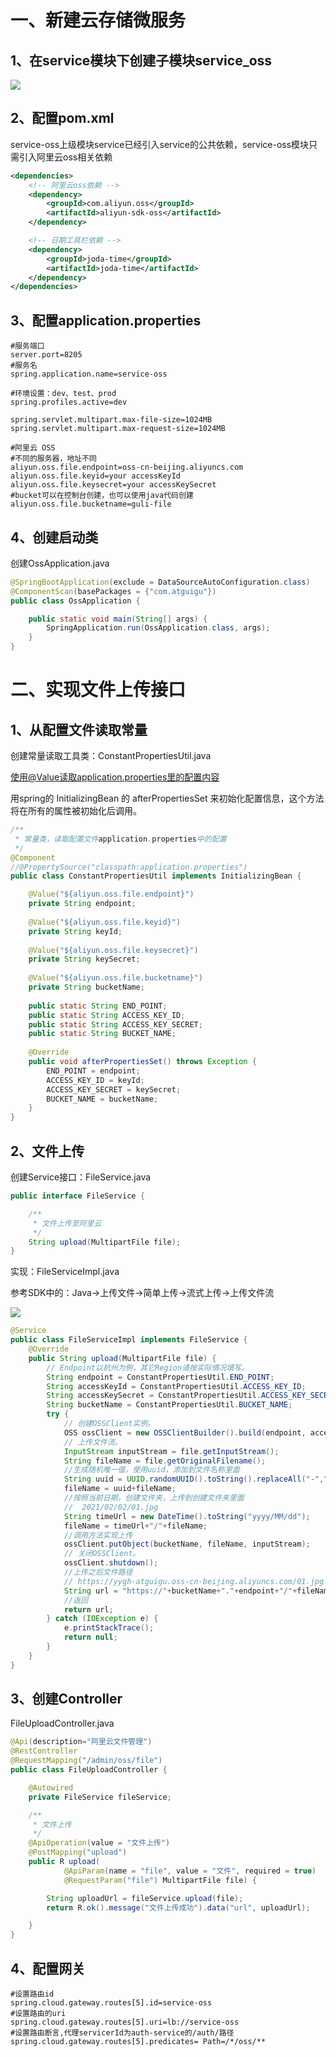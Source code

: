 # 一、新建云存储微服务

## 1、在service模块下创建子模块service_oss

![](assets/bff9667d-9537-49a5-8d0b-4ddf299b6f27-20220306184821-durg0na.png)

## 2、配置pom.xml

service-oss上级模块service已经引入service的公共依赖，service-oss模块只需引入阿里云oss相关依赖

```xml
<dependencies>
    <!-- 阿里云oss依赖 -->
    <dependency>
        <groupId>com.aliyun.oss</groupId>
        <artifactId>aliyun-sdk-oss</artifactId>
    </dependency>

    <!-- 日期工具栏依赖 -->
    <dependency>
        <groupId>joda-time</groupId>
        <artifactId>joda-time</artifactId>
    </dependency>
</dependencies>
```

## 3、配置application.properties

```properties
#服务端口
server.port=8205
#服务名
spring.application.name=service-oss

#环境设置：dev、test、prod
spring.profiles.active=dev
    
spring.servlet.multipart.max-file-size=1024MB
spring.servlet.multipart.max-request-size=1024MB

#阿里云 OSS
#不同的服务器，地址不同
aliyun.oss.file.endpoint=oss-cn-beijing.aliyuncs.com
aliyun.oss.file.keyid=your accessKeyId
aliyun.oss.file.keysecret=your accessKeySecret
#bucket可以在控制台创建，也可以使用java代码创建
aliyun.oss.file.bucketname=guli-file
```

## 4、创建启动类

创建OssApplication.java

```java
@SpringBootApplication(exclude = DataSourceAutoConfiguration.class)
@ComponentScan(basePackages = {"com.atguigu"})
public class OssApplication {

    public static void main(String[] args) {
        SpringApplication.run(OssApplication.class, args);
    }
}
```

# 二、实现文件上传接口

## 1、从配置文件读取常量

创建常量读取工具类：ConstantPropertiesUtil.java

使用@Value读取application.properties里的配置内容

用spring的 InitializingBean 的 afterPropertiesSet 来初始化配置信息，这个方法将在所有的属性被初始化后调用。

```java
/**
 * 常量类，读取配置文件application.properties中的配置
 */
@Component
//@PropertySource("classpath:application.properties")
public class ConstantPropertiesUtil implements InitializingBean {

    @Value("${aliyun.oss.file.endpoint}")
    private String endpoint;
  
    @Value("${aliyun.oss.file.keyid}")
    private String keyId;
  
    @Value("${aliyun.oss.file.keysecret}")
    private String keySecret;
  
    @Value("${aliyun.oss.file.bucketname}")
    private String bucketName;
  
    public static String END_POINT;
    public static String ACCESS_KEY_ID;
    public static String ACCESS_KEY_SECRET;
    public static String BUCKET_NAME;
  
    @Override
    public void afterPropertiesSet() throws Exception {
        END_POINT = endpoint;
        ACCESS_KEY_ID = keyId;
        ACCESS_KEY_SECRET = keySecret;
        BUCKET_NAME = bucketName;
    }
}
```

## 2、文件上传

创建Service接口：FileService.java

```java
public interface FileService {

    /**
     * 文件上传至阿里云
     */
    String upload(MultipartFile file);
}
```

实现：FileServiceImpl.java

参考SDK中的：Java->上传文件->简单上传->流式上传->上传文件流

![](assets/790c6cfe-3e8c-44d9-a4b8-db9a1bf4b7f2-20220306184821-0bm4q08.png)

```java
@Service
public class FileServiceImpl implements FileService {
    @Override
    public String upload(MultipartFile file) {
        // Endpoint以杭州为例，其它Region请按实际情况填写。
        String endpoint = ConstantPropertiesUtil.END_POINT;
        String accessKeyId = ConstantPropertiesUtil.ACCESS_KEY_ID;
        String accessKeySecret = ConstantPropertiesUtil.ACCESS_KEY_SECRET;
        String bucketName = ConstantPropertiesUtil.BUCKET_NAME;
        try {
            // 创建OSSClient实例。
            OSS ossClient = new OSSClientBuilder().build(endpoint, accessKeyId, accessKeySecret);
            // 上传文件流。
            InputStream inputStream = file.getInputStream();
            String fileName = file.getOriginalFilename();
            //生成随机唯一值，使用uuid，添加到文件名称里面
            String uuid = UUID.randomUUID().toString().replaceAll("-","");
            fileName = uuid+fileName;
            //按照当前日期，创建文件夹，上传到创建文件夹里面
            //  2021/02/02/01.jpg
            String timeUrl = new DateTime().toString("yyyy/MM/dd");
            fileName = timeUrl+"/"+fileName;
            //调用方法实现上传
            ossClient.putObject(bucketName, fileName, inputStream);
            // 关闭OSSClient。
            ossClient.shutdown();
            //上传之后文件路径
            // https://yygh-atguigu.oss-cn-beijing.aliyuncs.com/01.jpg
            String url = "https://"+bucketName+"."+endpoint+"/"+fileName;
            //返回
            return url;
        } catch (IOException e) {
            e.printStackTrace();
            return null;
        }
    }
}
```

## 3、创建Controller

FileUploadController.java

```java
@Api(description="阿里云文件管理")
@RestController
@RequestMapping("/admin/oss/file")
public class FileUploadController {

    @Autowired
    private FileService fileService;

    /**
     * 文件上传
     */
    @ApiOperation(value = "文件上传")
    @PostMapping("upload")
    public R upload(
            @ApiParam(name = "file", value = "文件", required = true)
            @RequestParam("file") MultipartFile file) {

        String uploadUrl = fileService.upload(file);
        return R.ok().message("文件上传成功").data("url", uploadUrl);

    }
}
```

## 4、配置网关

```properties
#设置路由id
spring.cloud.gateway.routes[5].id=service-oss
#设置路由的uri
spring.cloud.gateway.routes[5].uri=lb://service-oss
#设置路由断言,代理servicerId为auth-service的/auth/路径
spring.cloud.gateway.routes[5].predicates= Path=/*/oss/**
```
